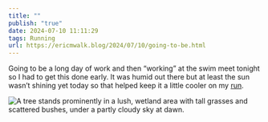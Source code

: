 ```yaml
---
title: ""
publish: "true"
date: 2024-07-10 11:11:29
tags: Running
url: https://ericmwalk.blog/2024/07/10/going-to-be.html
---
```


Going to be a long day of work and then “working” at the swim meet tonight so I had to get this done early. It was humid out there but at least the sun wasn’t shining yet today so that helped keep it a little cooler on my [run](https://strava.com/activities/11855134421).

![A tree stands prominently in a lush, wetland area with tall grasses and scattered bushes, under a partly cloudy sky at dawn.](https://ericmwalk.blog/uploads/2024/img-0781.jpeg)